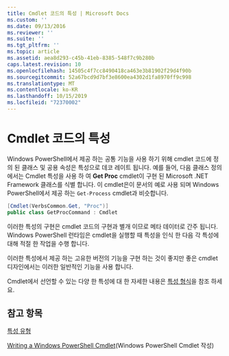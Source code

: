 ```yaml
---
title: Cmdlet 코드의 특성 | Microsoft Docs
ms.custom: ''
ms.date: 09/13/2016
ms.reviewer: ''
ms.suite: ''
ms.tgt_pltfrm: ''
ms.topic: article
ms.assetid: aea8d293-c45b-41eb-8385-548f7c9b280b
caps.latest.revision: 10
ms.openlocfilehash: 14505c4f7cc8490418ca463e3b81902f29d4f90b
ms.sourcegitcommit: 52a67bcd9d7bf3e8600ea4302d1fa8970ff9c998
ms.translationtype: MT
ms.contentlocale: ko-KR
ms.lasthandoff: 10/15/2019
ms.locfileid: "72370002"
---
```

# <a name="attributes-in-cmdlet-code"></a>Cmdlet 코드의 특성

Windows PowerShell에서 제공 하는 공통 기능을 사용 하기 위해 cmdlet 코드에 정의 된 클래스 및 공용 속성은 특성으로 데코 레이트 됩니다. 예를 들어, 다음 클래스 정의에서는 Cmdlet 특성을 사용 하 여 **Get Proc** cmdlet이 구현 된 Microsoft .NET Framework 클래스를 식별 합니다. 이 cmdlet은이 문서의 예로 사용 되며 Windows PowerShell에서 제공 하는 `Get-Process` cmdlet과 비슷합니다.

```csharp
[Cmdlet(VerbsCommon.Get, "Proc")]
public class GetProcCommand : Cmdlet
```

이러한 특성의 구현은 cmdlet 코드의 구현과 별개 이므로 메타 데이터로 간주 됩니다. Windows PowerShell 런타임은 cmdlet을 실행할 때 특성을 인식 한 다음 각 특성에 대해 적절 한 작업을 수행 합니다.

이러한 특성에서 제공 하는 고유한 버전의 기능을 구현 하는 것이 좋지만 좋은 cmdlet 디자인에서는 이러한 일반적인 기능을 사용 합니다.

Cmdlet에서 선언할 수 있는 다양 한 특성에 대 한 자세한 내용은 [특성 형식](./attribute-types.md)을 참조 하세요.

## <a name="see-also"></a>참고 항목

[특성 유형](./attribute-types.md)

[Writing a Windows PowerShell Cmdlet](./writing-a-windows-powershell-cmdlet.md)(Windows PowerShell Cmdlet 작성)
